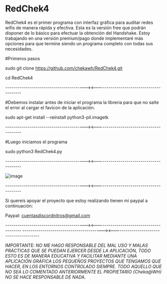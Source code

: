 # RedChek4
RedChek4 es el primer programa con interfaz gráfica para auditar redes wifis de manera rápida y efectiva. Esta es la versión free que podrán disponer de lo básico para efectuar la obtención del Handshake. Estoy trabajando en una versión premium/pago donde implementaré más opciones para que termine siendo un programa completo con todas sus necesidades.

#Primeros pasos

sudo git clone https://github.com/chekawh/RedChek4.git

cd RedChek4

----------------------------------------><----------------------------------------

#Debemos instalar antes de iniciar el programa la libreria para que no salte el error al cargar el favicon de la aplicación.

sudo apt-get install --reinstall python3-pil.imagetk


----------------------------------------><----------------------------------------


#Luego iniciamos el programa

sudo python3 RedChek4.py

----------------------------------------><----------------------------------------


![image](https://user-images.githubusercontent.com/45906536/235546406-4557189c-7002-4e5a-92c0-68415592084f.png)


----------------------------------------><----------------------------------------

Si quereís apoyar el proyecto que estoy realizando tienen mi paypal a continuación:

Paypal: cuentasdiscordnitros@gmail.com

----------------------------------------><----------------------------------------
----------------------------------------><----------------------------------------

IMPORTANTE: *NO ME HAGO RESPONSABLE DEL MAL USO Y MALAS PRÁCTICAS QUE SE PUEDAN EJERCER DESDE LA APLICACIÓN, TODO ESTO ES DE MANERA EDUCATIVA Y FACILITAR MEDIANTE UNA APLICACIÓN GRÁFICA LOS PEQUEÑOS PROYECTOS QUE TENGAMOS QUE HACER, EN LOS ENTORNOS CONTROLADO SIEMPRE. TODO AQUELLO QUE NO SEA LO COMENTADO ANTERIORMENTE EL PROPIETARIO  {Cheka@WH} NO SE HACE RESPONSABLE DE NADA.*
